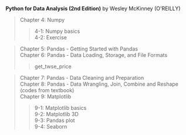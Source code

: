**Python for Data Analysis (2nd Edition)** by Wesley McKinney (O'REILLY)  
> Chapter 4: Numpy  
>> 4-1: Numpy basics  
>> 4-2: Exercise  

> Chapter 5: Pandas - Getting Started with Pandas  
> Chapter 6: Pandas - Data Loading, Storage, and File Formats  
>> get_twse_price  

> Chapter 7: Pandas - Data Cleaning and Preparation  
> Chapter 8: Pandas - Data Wrangling, Join, Combine and Reshape (codes from textbook)  
> Chapter 9: Matplotlib  
>> 9-1: Matplotlib basics  
>> 9-2: Matplotlib 3D  
>> 9-3: Pandas plot  
>> 9-4: Seaborn  
